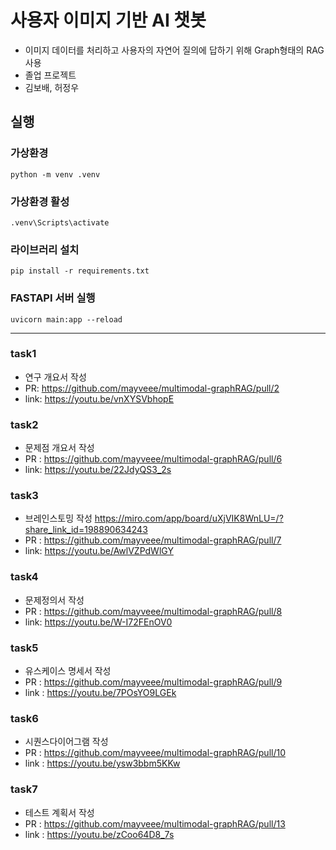 # 사용자 이미지 기반 AI 챗봇
- 이미지 데이터를 처리하고 사용자의 자연어 질의에 답하기 위해 Graph형태의 RAG사용
- 졸업 프로젝트
- 김보배, 허정우

## 실행
### 가상환경
```
python -m venv .venv
```
### 가상환경 활성
```
.venv\Scripts\activate
```
### 라이브러리 설치
```
pip install -r requirements.txt
```
### FASTAPI 서버 실행
```
uvicorn main:app --reload
```
---
### task1
- 연구 개요서 작성
- PR: <https://github.com/mayveee/multimodal-graphRAG/pull/2>
- link: <https://youtu.be/vnXYSVbhopE>

### task2
- 문제점 개요서 작성
- PR : <https://github.com/mayveee/multimodal-graphRAG/pull/6>
- link: <https://youtu.be/22JdyQS3_2s>

### task3
- 브레인스토밍 작성 <https://miro.com/app/board/uXjVIK8WnLU=/?share_link_id=198890634243>
- PR : <https://github.com/mayveee/multimodal-graphRAG/pull/7>
- link: <https://youtu.be/AwlVZPdWlGY>

### task4
- 문제정의서 작성
- PR : <https://github.com/mayveee/multimodal-graphRAG/pull/8>
- link: <https://youtu.be/W-I72FEnOV0>

### task5
- 유스케이스 명세서 작성
- PR : <https://github.com/mayveee/multimodal-graphRAG/pull/9>
- link : <https://youtu.be/7POsYO9LGEk>

### task6
- 시퀀스다이어그램 작성
- PR : <https://github.com/mayveee/multimodal-graphRAG/pull/10>
- link : <https://youtu.be/ysw3bbm5KKw>

### task7
- 테스트 계획서 작성
- PR : <https://github.com/mayveee/multimodal-graphRAG/pull/13>
- link : <https://youtu.be/zCoo64D8_7s>
